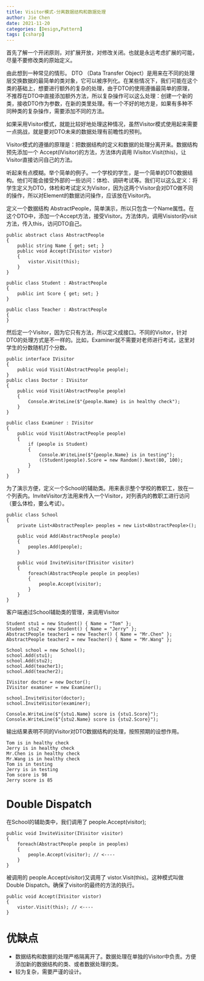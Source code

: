 ```yaml
---
title: Visitor模式-分离数据结构和数据处理
author: Jie Chen
date: 2021-11-20
categories: [Design,Pattern]
tags: [csharp]
---
```


首先了解一个开闭原则，对扩展开放，对修改关闭。也就是永远考虑扩展的可能，尽量不要修改类的原始定义。

由此想到一种常见的情形。 DTO （Data Transfer Object）是用来在不同的处理层交换数据的最简单的类对象，它可以被序列化。在某些情况下，我们可能在这个类的基础上，想要进行额外的复杂的处理，由于DTO的使用遵循最简单的原理，不推荐在DTO中直接添加额外方法，所以复杂操作可以这么处理：创建一个新的类，接收DTO作为参数，在新的类里处理。有一个不好的地方是，如果有多种不同种类的复杂操作，需要添加不同的方法。

如果采用Visitor模式，就能比较好地处理这种情况，虽然Visitor模式使用起来需要一点挑战，就是要对DTO未来的数据处理有前瞻性的预判。

Visitor模式的遵循的原理是：把数据结构的定义和数据的处理分离开来。数据结构预先添加一个 Accept(IVisitor)的方法，方法体内调用 IVisitor.Visit(this)，让Visitor直接访问自己的方法。

听起来有点模糊。举个简单的例子。一个学校的学生，是一个简单的DTO数据结构。他们可能会接受外部的一些访问：体检、调研考试等。我们可以这么定义：将学生定义为DTO，体检和考试定义为Visitor，因为这两个Visitor会对DTO做不同的操作，所以对Element的数据访问操作，应该放在Visitor内。

定义一个数据结构 AbstractPeople，简单演示，所以只包含一个Name属性。在这个DTO中，添加一个Accept方法，接受Visitor。方法体内，调用Visistor的visit方法，传入this，访问DTO自己。

~~~
public abstract class AbstractPeople
{
	public string Name { get; set; }
	public void Accept(IVisitor vistor)
	{
		vistor.Visit(this);
	}
}

public class Student : AbstractPeople
{
	public int Score { get; set; }
}

public class Teacher : AbstractPeople
{
}
~~~

然后定一个Visitor，因为它只有方法，所以定义成接口。不同的Visitor，针对DTO的处理方式是不一样的。比如，Examiner就不需要对老师进行考试，这里对学生的分数随机打个分数。

~~~
public interface IVisitor
{
	public void Visit(AbstractPeople people);
}
public class Doctor : IVisitor
{
	public void Visit(AbstractPeople people)
	{
		Console.WriteLine($"{people.Name} is in healthy check");
	}
}

public class Examiner : IVisitor
{
	public void Visit(AbstractPeople people)
	{
		if (people is Student)
		{
			Console.WriteLine($"{people.Name} is in testing");
			((Student)people).Score = new Random().Next(80, 100);
		}
	}
}
~~~

为了演示方便，定义一个School的辅助类。用来表示整个学校的教职工，放在一个列表内。InviteVisitor方法用来传入一个Visitor，对列表内的教职工进行访问（要么体检，要么考试）。

~~~
public class School
{
	private List<AbstractPeople> peoples = new List<AbstractPeople>();

	public void Add(AbstractPeople people)
	{
		peoples.Add(people);
	}

	public void InviteVisitor(IVisitor visitor)
	{
		foreach(AbstractPeople people in peoples)
		{
			people.Accept(visitor);
		}
	}
}
~~~

客户端通过School辅助类的管理，来调用Visitor

~~~
Student stu1 = new Student() { Name = "Tom" };
Student stu2 = new Student() { Name = "Jerry" };
AbstractPeople teacher1 = new Teacher() { Name = "Mr.Chen" };
AbstractPeople teacher2 = new Teacher() { Name = "Mr.Wang" };

School school = new School();
school.Add(stu1);
school.Add(stu2);
school.Add(teacher1);
school.Add(teacher2);

IVisitor doctor = new Doctor();
IVisitor examiner = new Examiner();

school.InviteVisitor(doctor);
school.InviteVisitor(examiner);

Console.WriteLine($"{stu1.Name} score is {stu1.Score}");
Console.WriteLine($"{stu2.Name} score is {stu2.Score}");
~~~

输出结果表明不同的Visitor对DTO数据结构的处理，按照预期的设想作用。

~~~
Tom is in healthy check
Jerry is in healthy check
Mr.Chen is in healthy check
Mr.Wang is in healthy check
Tom is in testing
Jerry is in testing
Tom score is 98
Jerry score is 85
~~~

# Double Dispatch

在School的辅助类中，我们调用了 people.Accept(visitor);

~~~
public void InviteVisitor(IVisitor visitor)
{
	foreach(AbstractPeople people in peoples)
	{
		people.Accept(visitor); // <----
	}
}
~~~

被调用的 people.Accept(visitor)又调用了 vistor.Visit(this)。这种模式叫做 Double Dispatch。确保了visitor的最终的方法的执行。

~~~
public void Accept(IVisitor vistor)
{
	vistor.Visit(this); // <----
}
~~~

# 优缺点
* 数据结构和数据的处理严格隔离开了。数据处理在单独的Visitor中负责。方便添加新的数据结构的类、或者数据处理的类。
* 较为复杂，需要严谨的设计。